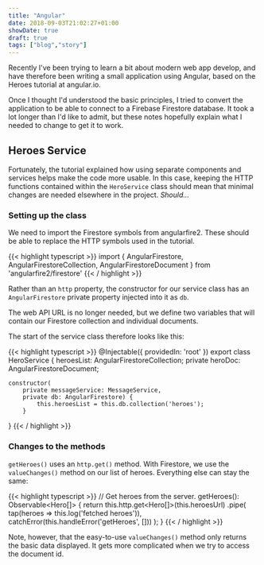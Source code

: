```yaml
---
title: "Angular"
date: 2018-09-03T21:02:27+01:00
showDate: true
draft: true
tags: ["blog","story"]
---
```


Recently I've been trying to learn a bit about modern web app develop, and have therefore been writing a small application using Angular, based on the Heroes tutorial at angular.io.

Once I thought I'd understood the basic principles, I tried to convert the application to be able to connect to a Firebase Firestore database. It took a lot longer than I'd like to admit, but these notes hopefully explain what I needed to change to get it to work.

## Heroes Service

Fortunately, the tutorial explained how using separate components and services helps make the code more usable. In this case, keeping the HTTP functions contained within the `HeroService` class should mean that minimal changes are needed elsewhere in the project. *Should...*

### Setting up the class

We need to import the Firestore symbols from angularfire2. These should be able to replace the HTTP symbols used in the tutorial.

{{< highlight typescript >}}
import { AngularFirestore, AngularFirestoreCollection, AngularFirestoreDocument } from 'angularfire2/firestore'
{{< / highlight >}}

Rather than an `http` property, the constructor for our service class has an `AngularFirestore` private property injected into it as `db`.

The web API URL is no longer needed, but we define two variables that will contain our Firestore collection and individual documents.

The start of the service class therefore looks like this:

{{< highlight typescript >}}
@Injectable({ providedIn: 'root' })
export class HeroService {
    heroesList: AngularFirestoreCollection<Hero>;
    private heroDoc: AngularFirestoreDocument<Hero>;

    constructor(
        private messageService: MessageService,
        private db: AngularFirestore) {
            this.heroesList = this.db.collection('heroes');
        }
}
{{< / highlight >}}

### Changes to the methods

`getHeroes()` uses an `http.get()` method. With Firestore, we use the `valueChanges()` method on our list of heroes. Everything else can stay the same:

{{< highlight typescript >}}
// Get heroes from the server.
  getHeroes(): Observable<Hero[]> {
    return this.http.get<Hero[]>(this.heroesUrl)
      .pipe(
        tap(heroes => this.log('fetched heroes')),
        catchError(this.handleError('getHeroes', []))
      );
  }
  {{< / highlight >}}

Note, however, that the easy-to-use `valueChanges()` method only returns the basic data displayed. It gets more complicated when we try to access the document id.


